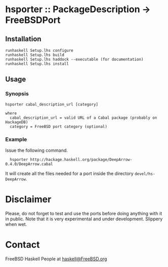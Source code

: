 # hsporter :: PackageDescription -> FreeBSDPort

## Installation

    runhaskell Setup.lhs configure
    runhaskell Setup.lhs build
    runhaskell Setup.lhs haddock --executable (for documentation)
    runhaskell Setup.lhs install

## Usage

### Synopsis

    hsporter cabal_description_url [category]

    where
      cabal_description_url = valid URL of a Cabal package (probably on HackageDB)
      category = FreeBSD port category (optional)

### Example

Issue the following command.

      hsporter http://hackage.haskell.org/package/DeepArrow-0.4.0/DeepArrow.cabal

It will create all the files needed for a port inside the directory
`devel/hs-DeepArrow`.


# Disclaimer

Please, do not forget to test and use the ports before doing anything
with it in public.  Note that it is very experimental and under
development.  Slippery when wet.

# Contact

FreeBSD Haskell People at <haskell@FreeBSD.org>
